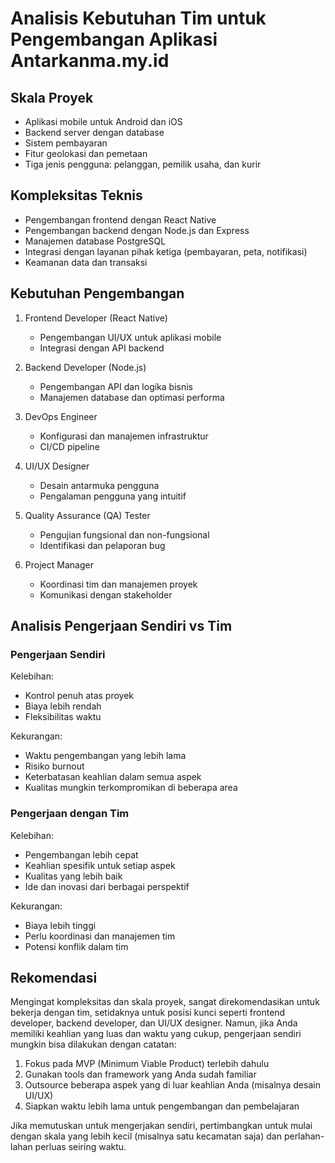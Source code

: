 # Analisis Kebutuhan Tim untuk Pengembangan Aplikasi Antarkanma.my.id

## Skala Proyek
- Aplikasi mobile untuk Android dan iOS
- Backend server dengan database
- Sistem pembayaran
- Fitur geolokasi dan pemetaan
- Tiga jenis pengguna: pelanggan, pemilik usaha, dan kurir

## Kompleksitas Teknis
- Pengembangan frontend dengan React Native
- Pengembangan backend dengan Node.js dan Express
- Manajemen database PostgreSQL
- Integrasi dengan layanan pihak ketiga (pembayaran, peta, notifikasi)
- Keamanan data dan transaksi

## Kebutuhan Pengembangan
1. Frontend Developer (React Native)
   - Pengembangan UI/UX untuk aplikasi mobile
   - Integrasi dengan API backend

2. Backend Developer (Node.js)
   - Pengembangan API dan logika bisnis
   - Manajemen database dan optimasi performa

3. DevOps Engineer
   - Konfigurasi dan manajemen infrastruktur
   - CI/CD pipeline

4. UI/UX Designer
   - Desain antarmuka pengguna
   - Pengalaman pengguna yang intuitif

5. Quality Assurance (QA) Tester
   - Pengujian fungsional dan non-fungsional
   - Identifikasi dan pelaporan bug

6. Project Manager
   - Koordinasi tim dan manajemen proyek
   - Komunikasi dengan stakeholder

## Analisis Pengerjaan Sendiri vs Tim

### Pengerjaan Sendiri
Kelebihan:
- Kontrol penuh atas proyek
- Biaya lebih rendah
- Fleksibilitas waktu

Kekurangan:
- Waktu pengembangan yang lebih lama
- Risiko burnout
- Keterbatasan keahlian dalam semua aspek
- Kualitas mungkin terkompromikan di beberapa area

### Pengerjaan dengan Tim
Kelebihan:
- Pengembangan lebih cepat
- Keahlian spesifik untuk setiap aspek
- Kualitas yang lebih baik
- Ide dan inovasi dari berbagai perspektif

Kekurangan:
- Biaya lebih tinggi
- Perlu koordinasi dan manajemen tim
- Potensi konflik dalam tim

## Rekomendasi
Mengingat kompleksitas dan skala proyek, sangat direkomendasikan untuk bekerja dengan tim, setidaknya untuk posisi kunci seperti frontend developer, backend developer, dan UI/UX designer. Namun, jika Anda memiliki keahlian yang luas dan waktu yang cukup, pengerjaan sendiri mungkin bisa dilakukan dengan catatan:

1. Fokus pada MVP (Minimum Viable Product) terlebih dahulu
2. Gunakan tools dan framework yang Anda sudah familiar
3. Outsource beberapa aspek yang di luar keahlian Anda (misalnya desain UI/UX)
4. Siapkan waktu lebih lama untuk pengembangan dan pembelajaran

Jika memutuskan untuk mengerjakan sendiri, pertimbangkan untuk mulai dengan skala yang lebih kecil (misalnya satu kecamatan saja) dan perlahan-lahan perluas seiring waktu.
